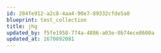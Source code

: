 ```yaml
---
id: 284fe912-a2c8-4aa4-90e7-89332cfde5a0
blueprint: test_collection
title: jhg
updated_by: f5fe1958-774a-4886-a03e-0b74ece8600a
updated_at: 1670892081
---
```

